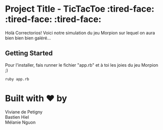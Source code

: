 
# Project Title - TicTacToe :tired-face:  :tired-face:  :tired-face:

Holà Correctorios! 
Voici notre simulation du jeu Morpion sur lequel on aura bien bien bien galéré...  

## Getting Started

Pour l'installer, fais runner le fichier "app.rb" et à toi les joies du jeu Morpion ;) 
```
ruby app.rb
```

# Built with :heart: by

Viviane de Petigny  
Bastien Hiel  
Mélanie Nguon

<!-- ### Prerequisites

Comme on
 -->